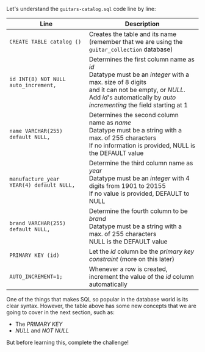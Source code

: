 Let's understand the `guitars-catalog.sql` code line by line:

| Line | Description |
|------------------------|------|
| `CREATE TABLE catalog ()`| Creates the table and its name <br>(remember that we are using the `guitar_collection` database)|
|`id INT(8) NOT NULL auto_increment,`|Determines the first column name as _id_<br> Datatype must be an _integer_ with a max. size of 8 digits<br> and it can not be empty, or _NULL_. <br> Add _id_'s automatically by _auto incrementing_ the field starting at 1|
|`name VARCHAR(255) default NULL,`|Determines the second column name as _name_<br>Datatype must be a string with a max. of 255 characters<br>If no information is provided, NULL is the DEFAULT value|
|`manufacture_year YEAR(4) default NULL,`|Determine the third column name as _year_<br>Datatype must be an _integer_ with 4 digits from 1901 to 20155<br>If no value is provided, DEFAULT to NULL|
|`brand VARCHAR(255) default NULL,`|Determine the fourth column to be _brand_<br>Datatype must be a string with a max. of 255 characters<br>NULL is the DEFAULT value|
|`PRIMARY KEY (id)`| Let the _id_ column be the _primary key constraint_ (more on this later)|
|`AUTO_INCREMENT=1;`|Whenever a row is created, increment the value of the _id_ column automatically|

One of the things that makes SQL so popular in the database world is its clear syntax. However, the table above has some new concepts that we are going to cover in the next section, such as:

- The _PRIMARY KEY_
- _NULL_ and _NOT NULL_

But before learning this, complete the challenge!